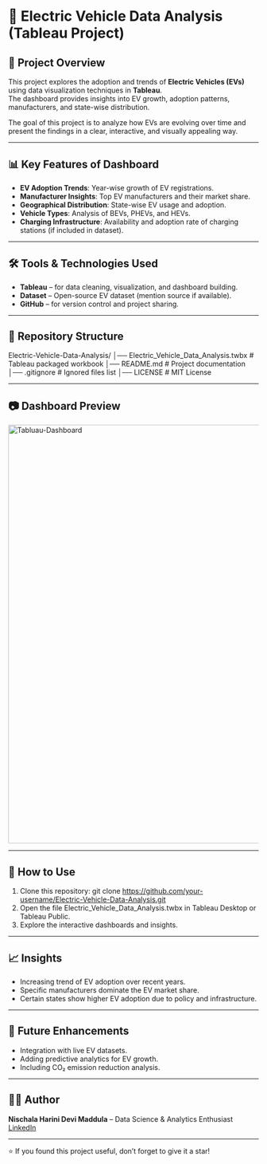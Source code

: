 # 🚗 Electric Vehicle Data Analysis (Tableau Project)

## 📌 Project Overview
This project explores the adoption and trends of **Electric Vehicles (EVs)** using data visualization techniques in **Tableau**.  
The dashboard provides insights into EV growth, adoption patterns, manufacturers, and state-wise distribution.  

The goal of this project is to analyze how EVs are evolving over time and present the findings in a clear, interactive, and visually appealing way.

---

## 📊 Key Features of Dashboard
- **EV Adoption Trends**: Year-wise growth of EV registrations.  
- **Manufacturer Insights**: Top EV manufacturers and their market share.  
- **Geographical Distribution**: State-wise EV usage and adoption.  
- **Vehicle Types**: Analysis of BEVs, PHEVs, and HEVs.  
- **Charging Infrastructure**: Availability and adoption rate of charging stations (if included in dataset).  

---

## 🛠️ Tools & Technologies Used
- **Tableau** – for data cleaning, visualization, and dashboard building.  
- **Dataset** – Open-source EV dataset (mention source if available).  
- **GitHub** – for version control and project sharing.  

---

## 📂 Repository Structure

Electric-Vehicle-Data-Analysis/
│── Electric_Vehicle_Data_Analysis.twbx # Tableau packaged workbook
│── README.md # Project documentation
│── .gitignore # Ignored files list
│── LICENSE # MIT License

---

## 📷 Dashboard Preview

<img width="1602" height="840" alt="Tabluau-Dashboard" src="https://github.com/user-attachments/assets/c11f92c0-06dd-4833-8804-7d2414044f7d" />

---

## 🚀 How to Use
1. Clone this repository:
   git clone https://github.com/your-username/Electric-Vehicle-Data-Analysis.git
2. Open the file Electric_Vehicle_Data_Analysis.twbx in Tableau Desktop or Tableau Public.
3. Explore the interactive dashboards and insights.

---

## 📈 Insights
- Increasing trend of EV adoption over recent years.  
- Specific manufacturers dominate the EV market share.  
- Certain states show higher EV adoption due to policy and infrastructure.  

---

## 📌 Future Enhancements
- Integration with live EV datasets.  
- Adding predictive analytics for EV growth.  
- Including CO₂ emission reduction analysis.  

---

## 👨‍💻 Author
**Nischala Harini Devi Maddula** – Data Science & Analytics Enthusiast  
[LinkedIn](https://linkedin.com/in/harini-maddula)

---

⭐ If you found this project useful, don’t forget to give it a star!

